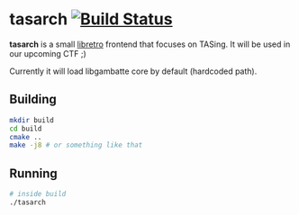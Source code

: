 # tasarch [![Build Status](https://dev.azure.com/flagbot/pipelines/_apis/build/status/flagbot.tasarch?branchName=master)](https://dev.azure.com/flagbot/pipelines/_build/latest?definitionId=1&branchName=master)

**tasarch** is a small [libretro](https://www.libretro.com/) frontend that focuses on TASing.
It will be used in our upcoming CTF ;)

Currently it will load libgambatte core by default (hardcoded path).

## Building

``` bash
mkdir build
cd build
cmake ..
make -j8 # or something like that
```

## Running

```bash
# inside build
./tasarch
```
